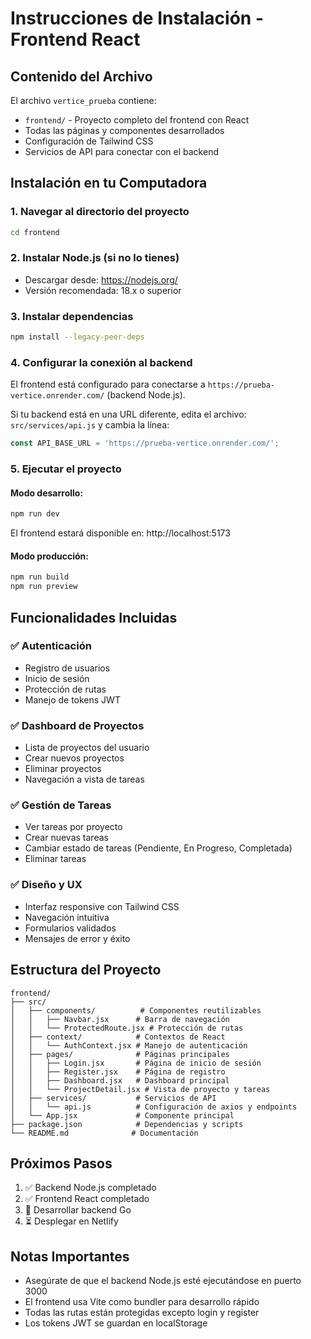 # Instrucciones de Instalación - Frontend React

## Contenido del Archivo

El archivo `vertice_prueba` contiene:
- `frontend/` - Proyecto completo del frontend con React
- Todas las páginas y componentes desarrollados
- Configuración de Tailwind CSS
- Servicios de API para conectar con el backend

## Instalación en tu Computadora

### 1. Navegar al directorio del proyecto
```bash
cd frontend
```

### 2. Instalar Node.js (si no lo tienes)
- Descargar desde: https://nodejs.org/
- Versión recomendada: 18.x o superior

### 3. Instalar dependencias
```bash
npm install --legacy-peer-deps
```

### 4. Configurar la conexión al backend
El frontend está configurado para conectarse a `https://prueba-vertice.onrender.com/` (backend Node.js).

Si tu backend está en una URL diferente, edita el archivo:
`src/services/api.js` y cambia la línea:
```javascript
const API_BASE_URL = 'https://prueba-vertice.onrender.com/';
```

### 5. Ejecutar el proyecto

#### Modo desarrollo:
```bash
npm run dev
```
El frontend estará disponible en: http://localhost:5173

#### Modo producción:
```bash
npm run build
npm run preview
```

## Funcionalidades Incluidas

### ✅ Autenticación
- Registro de usuarios
- Inicio de sesión
- Protección de rutas
- Manejo de tokens JWT

### ✅ Dashboard de Proyectos
- Lista de proyectos del usuario
- Crear nuevos proyectos
- Eliminar proyectos
- Navegación a vista de tareas

### ✅ Gestión de Tareas
- Ver tareas por proyecto
- Crear nuevas tareas
- Cambiar estado de tareas (Pendiente, En Progreso, Completada)
- Eliminar tareas

### ✅ Diseño y UX
- Interfaz responsive con Tailwind CSS
- Navegación intuitiva
- Formularios validados
- Mensajes de error y éxito

## Estructura del Proyecto

```
frontend/
├── src/
│   ├── components/          # Componentes reutilizables
│   │   ├── Navbar.jsx      # Barra de navegación
│   │   └── ProtectedRoute.jsx # Protección de rutas
│   ├── context/            # Contextos de React
│   │   └── AuthContext.jsx # Manejo de autenticación
│   ├── pages/              # Páginas principales
│   │   ├── Login.jsx       # Página de inicio de sesión
│   │   ├── Register.jsx    # Página de registro
│   │   ├── Dashboard.jsx   # Dashboard principal
│   │   └── ProjectDetail.jsx # Vista de proyecto y tareas
│   ├── services/           # Servicios de API
│   │   └── api.js          # Configuración de axios y endpoints
│   └── App.jsx             # Componente principal
├── package.json            # Dependencias y scripts
└── README.md              # Documentación
```

## Próximos Pasos

1. ✅ Backend Node.js completado
2. ✅ Frontend React completado
3. 🔄 Desarrollar backend Go
4. ⏳ Desplegar en Netlify

## Notas Importantes

- Asegúrate de que el backend Node.js esté ejecutándose en puerto 3000
- El frontend usa Vite como bundler para desarrollo rápido
- Todas las rutas están protegidas excepto login y register
- Los tokens JWT se guardan en localStorage